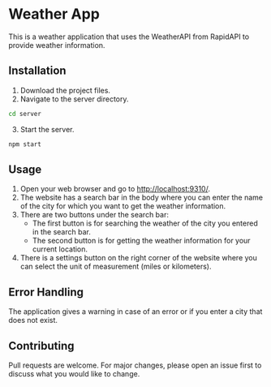 # Weather App

This is a weather application that uses the WeatherAPI from RapidAPI to provide weather information.

## Installation

1. Download the project files.
2. Navigate to the server directory.

```bash
cd server
```

3. Start the server.

```bash
npm start
```

## Usage

1. Open your web browser and go to [http://localhost:9310/](http://localhost:9310/).
2. The website has a search bar in the body where you can enter the name of the city for which you want to get the weather information.
3. There are two buttons under the search bar:
   - The first button is for searching the weather of the city you entered in the search bar.
   - The second button is for getting the weather information for your current location.
4. There is a settings button on the right corner of the website where you can select the unit of measurement (miles or kilometers).

## Error Handling

The application gives a warning in case of an error or if you enter a city that does not exist.

## Contributing

Pull requests are welcome. For major changes, please open an issue first to discuss what you would like to change.
